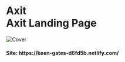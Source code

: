 <h1><strong>Axit</strong> <br>Axit Landing Page</h1>

<p>
	<img src="https://i.ibb.co/4K12KBP/Cover-3-4.png" alt="Cover">
</p>


<h4>Site: https://keen-gates-d6fd5b.netlify.com/</h4>

